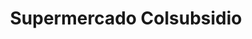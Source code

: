 ---
title: "Supermercado Colsubsidio"
url: /facatativa/supermercado-colsubsidio/
shop: supermercado
---